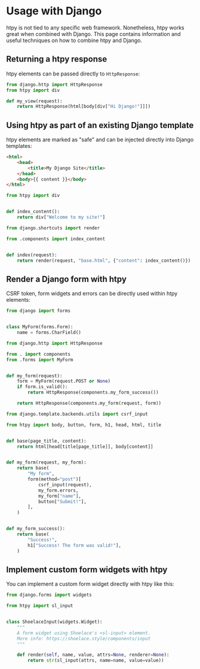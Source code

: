 # Usage with Django

htpy is not tied to any specific web framework. Nonetheless, htpy works great
when combined with Django. This page contains information and useful techniques
on how to combine htpy and Django.

## Returning a htpy response
htpy elements can be passed directly to `HttpResponse`:

```py title="views.py"
from django.http import HttpResponse
from htpy import div

def my_view(request):
    return HttpResponse(html[body[div["Hi Django!"]]])
```

## Using htpy as part of an existing Django template

htpy elements are marked as "safe" and can be injected directly into Django templates:

```html title="base.html"
<html>
    <head>
        <title>My Django Site</title>
    </head>
    <body>{{ content }}</body>
</html>
```

```py title="components.py"
from htpy import div


def index_content():
    return div["Welcome to my site!"]
```

```py title="views.py"
from django.shortcuts import render

from .components import index_content


def index(request):
    return render(request, "base.html", {"content": index_content()})

```

## Render a Django form with htpy

CSRF token, form widgets and errors can be directly used within htpy elements:

```py title="forms.py"
from django import forms


class MyForm(forms.Form):
    name = forms.CharField()
```

```py title="views.py"
from django.http import HttpResponse

from . import components
from .forms import MyForm


def my_form(request):
    form = MyForm(request.POST or None)
    if form.is_valid():
        return HttpResponse(components.my_form_success())

    return HttpResponse(components.my_form(request, form))
```

```py title="components.py"
from django.template.backends.utils import csrf_input

from htpy import body, button, form, h1, head, html, title


def base(page_title, content):
    return html[head[title[page_title]], body[content]]


def my_form(request, my_form):
    return base(
        "My form",
        form(method="post")[
            csrf_input(request),
            my_form.errors,
            my_form["name"],
            button["Submit!"],
        ],
    )


def my_form_success():
    return base(
        "Success!",
        h1["Success! The form was valid!"],
    )
```


## Implement custom form widgets with htpy

You can implement a custom form widget directly with htpy like this:

```py title="widgets.py"
from django.forms import widgets

from htpy import sl_input


class ShoelaceInput(widgets.Widget):
    """
    A form widget using Shoelace's <sl-input> element.
    More info: https://shoelace.style/components/input
    """

    def render(self, name, value, attrs=None, renderer=None):
        return str(sl_input(attrs, name=name, value=value))
```
